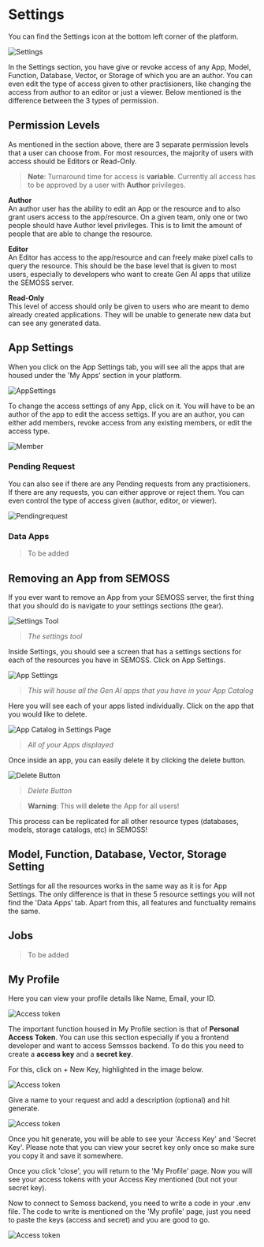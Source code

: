 # Settings
You can find the Settings icon at the bottom left corner of the platform.

![Settings](../../static/img/Settings.png)

In the Settings section, you have give or revoke access of any App, Model, Function, Database, Vector, or Storage of which you are an author. You can even edit the type of access given to other practisioners, like changing the access from author to an editor or just a viewer. Below mentioned is the difference between the 3 types of permission.

## Permission Levels

As mentioned in the section above, there are 3 separate permission levels that a user can choose from. For most resources, the majority of users with access should be Editors or Read-Only.

> **Note**:
> Turnaround time for access is **variable**. Currently all access has to be approved by a user with **Author** privileges.

**Author**  
An author user has the ability to edit an App or the resource and to also grant users access to the app/resource. On a given team, only one or two people should have Author level privileges. This is to limit the amount of people that are able to change the resource.

**Editor**  
An Editor has access to the app/resource and can freely make pixel calls to query the resource. This should be the base level that is given to most users, especially to developers who want to create Gen AI apps that utilize the SEMOSS server.

**Read-Only**  
This level of access should only be given to users who are meant to demo already created applications. They will be unable to generate new data but can see any generated data.

## App Settings

When you click on the App Settings tab, you will see all the apps that are housed under the 'My Apps' section in your platform.

![AppSettings](../../static/img/Applist.png)

To change the access settings of any App, click on it. You will have to be an author of the app to edit the access settigs. If you are an author, you can either add members, revoke access from any existing members, or edit the access type.

![Member](../../static/img/Members.png)

### Pending Request

You can also see if there are any Pending requests from any practisioners. If there are any requests, you can either approve or reject them. You can even control the type of access given (author, editor, or viewer).

![Pendingrequest](../../static/img/Pendingrequest.png)

### Data Apps

> To be added

## Removing an App from SEMOSS

If you ever want to remove an App from your SEMOSS server, the first thing that you should do is navigate to your settings sections (the gear).

![Settings Tool](../../static/img/Navigating/CFG%20AI%20Walkthrough/Settings%20Tool%20icon.PNG)

> _The settings tool_

Inside Settings, you should see a screen that has a settings sections for each of the resources you have in SEMOSS. Click on App Settings.

![App Settings](../../static/img/Navigating/CFG%20AI%20Walkthrough/CfGAI%20Settings_2.PNG)

> _This will house all the Gen AI apps that you have in your App Catalog_

Here you will see each of your apps listed individually. Click on the app that you would like to delete.

![App Catalog in Settings Page](../../static/img/Navigating/Navigating3.PNG)

> _All of your Apps displayed_

Once inside an app, you can easily delete it by clicking the delete button.

![Delete Button](../../static/img/Navigating/Navigating4.png)

> _Delete Button_

> **Warning**:
> This will **delete** the App for all users!

This process can be replicated for all other resource types (databases, models, storage catalogs, etc) in SEMOSS!

<ReactPlayer controls url={RemovingApp} />

## Model, Function, Database, Vector, Storage Setting

Settings for all the resources works in the same way as it is for App Settings. The only difference is that in these 5 resource settings you will not find the 'Data Apps' tab. Apart from this, all features and functuality remains the same.

## Jobs

> To be added

## My Profile

Here you can view your profile details like Name, Email, your ID.

![Access token](../../static/img/Settings/profileinfo.png)

The important function housed in My Profile section is that of **Personal Access Token**. You can use this section especially if you a frontend developer and want to access Semssos backend. To do this you need to create a **access key** and a **secret key**.

For this, click on + New Key, highlighted in the image below.

![Access token](../../static/img/Settings/personalaccesstoken.png)

Give a name to your request and add a description (optional) and hit generate.

![Access token](../../static/img/Settings/generatekey.png)

Once you hit generate, you will be able to see your 'Access Key' and 'Secret Key'. Please note that you can view your secret key only once so make sure you copy it and save it somewhere.

Once you click 'close', you will return to the 'My Profile' page. Now you will see your access tokens with your Access Key mentioned (but not your secret key).

Now to connect to Semoss backend, you need to write a code in your .env file. The code to write is mentioned on the 'My profile' page, just you need to paste the keys (access and secret) and you are good to go.

![Access token](../../static/img/Settings/codesample.png)

